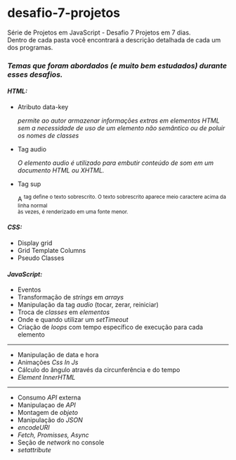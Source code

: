 # desafio-7-projetos
Série de Projetos em JavaScript - Desafio 7 Projetos em 7 dias.<br>
Dentro de cada pasta você encontrará a descrição detalhada de cada um dos programas.

### *Temas que foram abordados (e muito bem estudados) durante esses desafios.*

#### *HTML:*
<ul>
    <li>Atributo data-key</li>
        <p><em>permite ao autor armazenar informações extras em elementos HTML<br>
           sem a necessidade de uso de um elemento não semântico ou de poluir os nomes de classes</em></p>
    <li>Tag audio</li>
        <p><em>O elemento audio é utilizado para embutir conteúdo de som em um documento HTML ou XHTML.</em></p>
    <li>Tag sup</li>
        <p>A <sup> tag define o texto sobrescrito. O texto sobrescrito aparece meio caractere acima da linha normal<br>
            às vezes, é renderizado em uma fonte menor.</p>
</ul>

#### *CSS:*
<ul>
    <li>Display grid</li>
    <li>Grid Template Columns</li>
    <li>Pseudo Classes</li>
</ul>

#### *JavaScript:*
<ul>
    <li>Eventos</li>
    <li>Transformação de <em>strings</em> em <em>arrays</em></li>
    <li>Manipulação da tag <em>audio</em> (tocar, zerar, reiniciar)</li>
    <li>Troca de <em>classes</em> em <em>elementos</em></li>
    <li>Onde e quando utilizar um <em>setTimeout</em></li>
    <li>Criação de <em>loops</em> com tempo específico de execução para cada elemento</li>
</ul>

---

<ul>
    <li>Manipulação de data e hora</li>
    <li>Animações <em>Css In Js</em></li>
    <li>Cálculo do ângulo através da circunferência e do tempo</li>
    <li><em>Element InnerHTML</em></li>
</ul>

---

<ul>
    <li>Consumo <em>API</em> externa</li>
    <li>Manipulaçao de <em>API</em></li>
    <li>Montagem de <em>objeto</em></li>
    <li>Manipulação do <em>JSON</em></li>
    <li><em>encodeURI</em></li>
    <li><em>Fetch, Promisses, Async</em></li>
    <li>Seção de <em>network</em> no console</li>
    <li><em>setattribute</em></li>
</ul>
